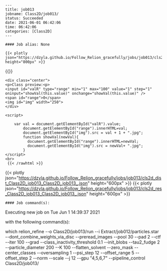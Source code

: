 
    ---
    title: job013
    jobname: Class2D/job013/
    status: Succeeded
    date: 2021-06-01 06:42:06
    time: 06:42:06
    categories: [Class2D]
    ---
    
    #### Job alias: None
    
    {{< plotly json="https://dzyla.github.io/Follow_Relion_gracefully/jobs/job013/cls2d1_Class2D_job013_Class2D_job013_.json" height="800px" >}}
{{<rawhtml >}} 

    <div class="center">
    <p>Class preview:<p>
    <input id="valR" type="range" min="1" max="100" value="1" step="1" oninput="showVal(this.value)" onchange="showVal(this.value)" />
    <span id="range">0</span>
    <img id="img" width="250">
    </div>

    <script>

        var val = document.getElementById("valR").value;
            document.getElementById("range").innerHTML=val;
            document.getElementById("img").src = val + 1 + ".jpg";
            function showVal(newVal){
              document.getElementById("range").innerHTML=newVal;
              document.getElementById("img").src = newVal+ ".jpg";
            }
    </script>
    <br>
     {{< /rawhtml >}}
{{< plotly json="https://dzyla.github.io/Follow_Relion_gracefully/jobs/job013/cls2d_dist_Class2D_job013_Class2D_job013_.json" height="600px" >}}
{{< plotly json="https://dzyla.github.io/Follow_Relion_gracefully/jobs/job013/cls2d_res_Class2D_job013_Class2D_job013_.json" height="600px" >}}
    
    #### Job command(s):
    
    
 
 Executing new job on Tue Jun  1 14:39:37 2021
 
 with the following command(s): 

which relion_refine --o Class2D/job013/run --i Extract/job012/particles.star --dont_combine_weights_via_disc --preread_images  --pool 30 --pad 2  --ctf  --iter 100 --grad --class_inactivity_threshold 0.1  --init_blobs --tau2_fudge 2 --particle_diameter 200 --K 100 --flatten_solvent  --zero_mask  --center_classes  --oversampling 1 --psi_step 12 --offset_range 5 --offset_step 2 --norm --scale  --j 12 --gpu "4,5,6,7"  --pipeline_control Class2D/job013/
 
 

    

